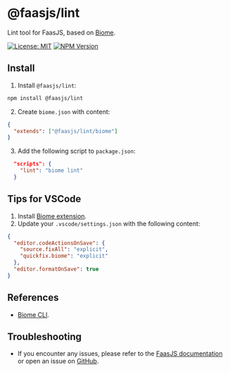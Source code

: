 # @faasjs/lint

Lint tool for FaasJS, based on [Biome](https://biomejs.dev).

[![License: MIT](https://img.shields.io/npm/l/@faasjs/lint.svg)](https://github.com/faasjs/faasjs/blob/main/packages/lint/LICENSE)
[![NPM Version](https://img.shields.io/npm/v/@faasjs/lint.svg)](https://www.npmjs.com/package/@faasjs/lint)

## Install

1. Install `@faasjs/lint`:
```bash
npm install @faasjs/lint
```
2. Create `biome.json` with content:
```json
{
  "extends": ["@faasjs/lint/biome"]
}
```
3. Add the following script to `package.json`:
```json
  "scripts": {
    "lint": "biome lint"
  }
```

## Tips for VSCode

1. Install [Biome extension](https://marketplace.visualstudio.com/items?itemName=biomejs.biome).
2. Update your `.vscode/settings.json` with the following content:
```json
{
  "editor.codeActionsOnSave": {
    "source.fixAll": "explicit",
    "quickfix.biome": "explicit"
  },
  "editor.formatOnSave": true
}
```

## References

- [Biome CLI](https://biomejs.dev/reference/cli/).

## Troubleshooting

- If you encounter any issues, please refer to the [FaasJS documentation](https://faasjs.com) or open an issue on [GitHub](https://github.com/faasjs/faasjs/issues).
